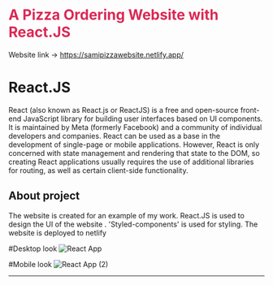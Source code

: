  <h1 style="color: #DB2955;"> A Pizza Ordering Website with React.JS</h1>
 
Website link -> https://samipizzawebsite.netlify.app/

# React.JS
React (also known as React.js or ReactJS) is a free and open-source front-end JavaScript library for building user interfaces based on UI components. It is maintained by Meta (formerly Facebook) and a community of individual developers and companies. React can be used as a base in the development of single-page or mobile applications. However, React is only concerned with state management and rendering that state to the DOM, so creating React applications usually requires the use of additional libraries for routing, as well as certain client-side functionality.
## About project
The website is created for an example of my work.
 React.JS is used to design the UI of the website
. 'Styled-components' is used for styling.
The website is deployed to netlify 

#Desktop look
![React App](https://user-images.githubusercontent.com/77746252/155847352-5b4dff4a-bab2-460b-86c1-c0787200fb0c.png)

#Mobile look
![React App (2)](https://user-images.githubusercontent.com/77746252/155847427-766e3745-08f0-4443-ad5d-d137c1bb6f73.png)

<hr>
